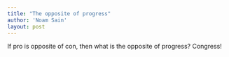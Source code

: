 ```yaml
---
title: "The opposite of progress"
author: 'Noam Sain'
layout: post
---
```


If pro is opposite of con, then what is the opposite of progress? Congress!